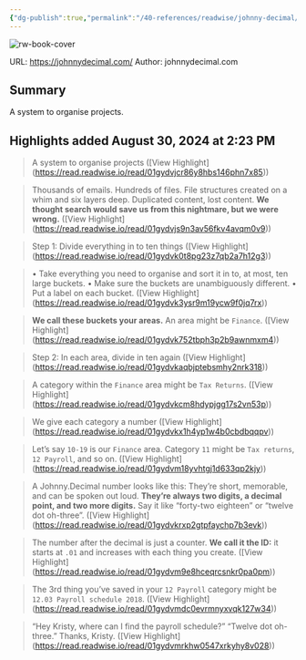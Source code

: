 ```yaml
---
{"dg-publish":true,"permalink":"/40-references/readwise/johnny-decimal/","tags":["rw/articles"]}
---
```


![rw-book-cover](https://johnnydecimal.com/icons/icon-192x192.png)
  
URL: https://johnnydecimal.com/
Author: johnnydecimal.com

## Summary

A system to organise projects.

## Highlights added August 30, 2024 at 2:23 PM
>A system to 
>organise projects ([View Highlight] (https://read.readwise.io/read/01gydvjcr86y8hbs146phn7x85))


>Thousands of emails. Hundreds of files. File structures created on a whim and six layers deep. Duplicated content, lost content. **We thought search would save us from this nightmare, but we were wrong.** ([View Highlight] (https://read.readwise.io/read/01gydvjs9n3av56fkv4avqm0v9))


>Step 1: Divide everything in to ten things ([View Highlight] (https://read.readwise.io/read/01gydvk0t8pg23z7qb2a7h12g3))


>• Take everything you need to organise and sort it in to, at most, ten large buckets.
>• Make sure the buckets are unambiguously different.
>• Put a label on each bucket. ([View Highlight] (https://read.readwise.io/read/01gydvk3ysr9m19ycw9f0jq7rx))


>**We call these buckets your areas.** An area might be `Finance`. ([View Highlight] (https://read.readwise.io/read/01gydvk752tbph3p2b9awnmxm4))


>Step 2: In each area, divide in ten again ([View Highlight] (https://read.readwise.io/read/01gydvkaqbjptebsmhy2nrk318))


>A category within the `Finance` area might be `Tax Returns`. ([View Highlight] (https://read.readwise.io/read/01gydvkcm8hdypjgg17s2vn53p))


>We give each category a number ([View Highlight] (https://read.readwise.io/read/01gydvkx1h4yp1w4b0cbdbqqpv))


>Let’s say `10-19` is our `Finance` area. Category `11` might be `Tax returns`, `12 Payroll`, and so on. ([View Highlight] (https://read.readwise.io/read/01gydvm18yvhtgj1d633qp2kjy))


>A Johnny.Decimal number looks like this:
>They’re short, memorable, and can be spoken out loud. **They’re always two digits, a decimal point, and two more digits.**
>Say it like “forty-two eighteen” or “twelve dot oh-three”. ([View Highlight] (https://read.readwise.io/read/01gydvkrxp2gtpfaychp7b3evk))


>The number after the decimal is just a counter. **We call it the ID:** it starts at `.01` and increases with each thing you create. ([View Highlight] (https://read.readwise.io/read/01gydvm9e8hceqrcsnkr0pa0pm))


>The 3rd thing you’ve saved in your `12 Payroll` category might be `12.03 Payroll schedule 2018`. ([View Highlight] (https://read.readwise.io/read/01gydvmdc0evrmnyxvqk127w34))


>“Hey Kristy, where can I find the payroll schedule?” 
>“Twelve dot oh-three.”
>Thanks, Kristy. ([View Highlight] (https://read.readwise.io/read/01gydvmrkhw0547xrkyhy8v028))


